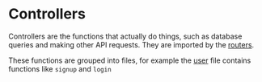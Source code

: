 # Controllers

Controllers are the functions that actually do things, such as database queries and making other API requests. They are imported by the [routers](../routes/routes.md).

These functions are grouped into files, for example the [user](user.ts) file contains functions like `signup` and `login`
